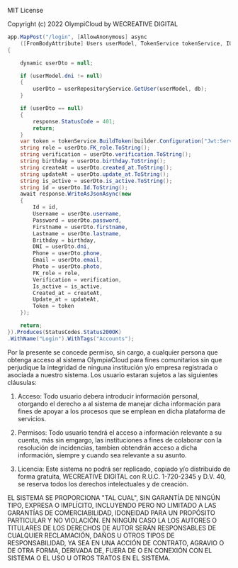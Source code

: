 MIT License

Copyright (c) 2022 OlympiCloud by WECREATIVE DIGITAL

```c#
app.MapPost("/login", [AllowAnonymous] async
    ([FromBodyAttribute] Users userModel, TokenService tokenService, IUserRepositoryService userRepositoryService, HttpResponse response, DbContextMaster db) =>
{

    dynamic userDto = null;

    if (userModel.dni != null)
    {
        userDto = userRepositoryService.GetUser(userModel, db);
    }

    if (userDto == null)
    {
        response.StatusCode = 401;
        return;
    }
    var token = tokenService.BuildToken(builder.Configuration["Jwt:ServerSecret"], builder.Configuration["Jwt:Issuer"], builder.Configuration["Jwt:Audience"], userDto);
    string role = userDto.FK_role.ToString();
    string verification = userDto.verification.ToString();
    string birthday = userDto.birthday.ToString();
    string createAt = userDto.created_at.ToString();
    string updateAt = userDto.update_at.ToString();
    string is_active = userDto.is_active.ToString();
    string id = userDto.Id.ToString();
    await response.WriteAsJsonAsync(new
    {
        Id = id,
        Username = userDto.username,
        Password = userDto.password,
        Firstname = userDto.firstname,
        Lastname = userDto.lastname,
        Brithday = birthday,
        DNI = userDto.dni,
        Phone = userDto.phone,
        Email = userDto.email,
        Photo = userDto.photo,
        FK_role = role,
        Verification = verification,
        Is_active = is_active,
        Created_at = createAt,
        Update_at = updateAt,
        Token = token
    });

    return;
}).Produces(StatusCodes.Status200OK)
.WithName("Login").WithTags("Accounts");
```


Por la presente se concede permiso, sin cargo, a cualquier persona que obtenga acceso
al sistema OlympiaCloud para fines comunitarios sin que perjudique la integridad de
ninguna institución y/o empresa registrada o asociada a nuestro sistema.
Los usuario estaran sujetos a las siguientes cláusulas:

1. Acceso: Todo usuario debera introducir información personal, otorgando el derecho
a al sistema de manejar dicha información para fines de apoyar a los procesos que se
emplean en dicha plataforma de servicios.

2. Permisos: Todo usuario tendrá el acceso a información relevante a su cuenta, más sin
emgargo, las instituciones a fines de colaborar con la resolución de incidencias,
tambien obtendrán acceso a dicha información, siempre y cuando sea relevante a su asunto.

3. Licencia: Este sistema no podrá ser replicado, copiado y/o distribuido de forma gratuita,
WECREATIVE DIGITAL con R.U.C. 1-720-2345 y D.V. 40, se reserva todos los derechos intelectuales
y de creación.

EL SISTEMA SE PROPORCIONA "TAL CUAL", SIN GARANTÍA DE NINGÚN TIPO, EXPRESA O
IMPLÍCITO, INCLUYENDO PERO NO LIMITADO A LAS GARANTÍAS DE COMERCIABILIDAD,
IDONEIDAD PARA UN PROPÓSITO PARTICULAR Y NO VIOLACIÓN. EN NINGÚN CASO LA
LOS AUTORES O TITULARES DE LOS DERECHOS DE AUTOR SERÁN RESPONSABLES DE CUALQUIER RECLAMACIÓN, DAÑOS U OTROS
TIPOS DE RESPONSABILIDAD, YA SEA EN UNA ACCIÓN DE CONTRATO, AGRAVIO O DE OTRA FORMA, DERIVADA DE,
FUERA DE O EN CONEXIÓN CON EL SISTEMA O EL USO U OTROS TRATOS EN EL
SISTEMA.
